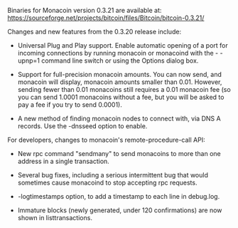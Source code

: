 Binaries for Monacoin version 0.3.21 are available at:
  https://sourceforge.net/projects/bitcoin/files/Bitcoin/bitcoin-0.3.21/

Changes and new features from the 0.3.20 release include:

* Universal Plug and Play support.  Enable automatic opening of a port for incoming connections by running monacoin or monacoind with the - -upnp=1 command line switch or using the Options dialog box.

* Support for full-precision monacoin amounts.  You can now send, and monacoin will display, monacoin amounts smaller than 0.01.  However, sending fewer than 0.01 monacoins still requires a 0.01 monacoin fee (so you can send 1.0001 monacoins without a fee, but you will be asked to pay a fee if you try to send 0.0001).

* A new method of finding monacoin nodes to connect with, via DNS A records. Use the -dnsseed option to enable.

For developers, changes to monacoin's remote-procedure-call API:

* New rpc command "sendmany" to send monacoins to more than one address in a single transaction.

* Several bug fixes, including a serious intermittent bug that would sometimes cause monacoind to stop accepting rpc requests. 

* -logtimestamps option, to add a timestamp to each line in debug.log.

* Immature blocks (newly generated, under 120 confirmations) are now shown in listtransactions.
